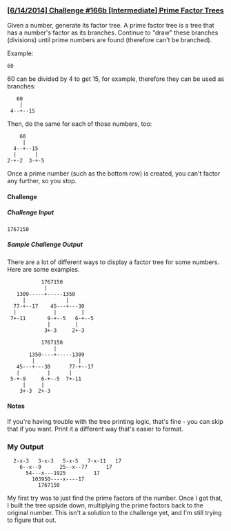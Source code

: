 ### [[6/14/2014] Challenge #166b [Intermediate] Prime Factor Trees](http://www.reddit.com/r/dailyprogrammer/comments/284uhh/6142014_challenge_166b_intermediate_prime_factor/)

Given a number, generate its factor tree. A prime factor tree is a tree that has a number's factor as its branches. Continue to "draw" these branches (divisions) until prime numbers are found (therefore can't be branched).

Example:

    60

60 can be divided by 4 to get 15, for example, therefore they can be used as branches:

       60
        |
     4--+--15

Then, do the same for each of those numbers, too:

        60
         |
      4--+--15
      |      |
    2-+-2  3-+-5
      
Once a prime number (such as the bottom row) is created, you can't factor any further, so you stop.

#### Challenge

##### Challenge Input

    1767150

##### Sample Challenge Output

There are a lot of different ways to display a factor tree for some numbers. Here are some examples.

               1767150          
                |               
       1309-----+-----1350      
         |             |        
      77-+--17    45---+---30   
      |            |        |   
     7+-11       9-+--5   6-+--5
                 |        |     
                3+-3     2+-3 
                
               1767150          
                   |            
           1350----+-----1309   
            |              |    
       45---+---30      77-+--17
       |         |      |       
     5-+-9     6-+--5  7+-11    
         |     |                
        3+-3  2+-3
        
#### Notes

If you're having trouble with the tree printing logic, that's fine - you can skip that if you want. Print it a different way that's easier to format.

### My Output
      2-x-3   3-x-3   5-x-5   7-x-11   17 
        6--x--9      25--x--77      17  
          54---x---1925         17   
            103950----x----17    
              1767150     

My first try was to just find the prime factors of the number. Once I got that, I built the tree upside down, multiplying the prime factors back to the original number. This isn't a solution to the challenge yet, and I'm still trying to figure that out.
